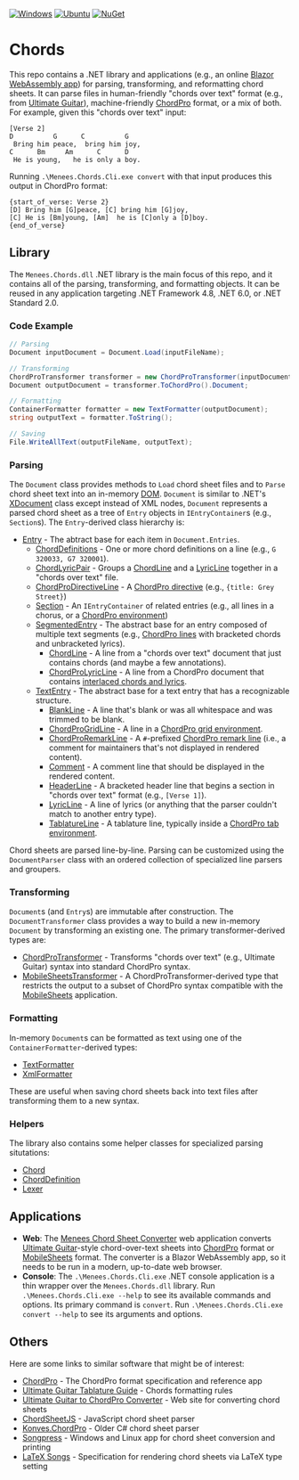 [![Windows](https://github.com/menees/Chords/actions/workflows/windows.yml/badge.svg)](https://github.com/menees/Chords/actions/workflows/windows.yml)
[![Ubuntu](https://github.com/menees/Chords/actions/workflows/ubuntu.yml/badge.svg)](https://github.com/menees/Chords/actions/workflows/ubuntu.yml)
[![NuGet](https://img.shields.io/nuget/v/Menees.Chords)](https://www.nuget.org/packages/Menees.Chords/)

# Chords
This repo contains a .NET library and applications (e.g., an online [Blazor WebAssembly app](http://chords.menees.com/)) for parsing, transforming, and reformatting chord sheets.
It can parse files in human-friendly "chords over text" format (e.g., from [Ultimate Guitar](https://www.ultimate-guitar.com/)),
machine-friendly [ChordPro](https://www.chordpro.org/) format, or a mix of both. For example, given this "chords over text" input:

``` text
[Verse 2]
D          G      C          G
 Bring him peace,  bring him joy,
C      Bm     Am      C      D
 He is young,   he is only a boy.
```

Running `.\Menees.Chords.Cli.exe convert` with that input produces this output in ChordPro format:

``` text
{start_of_verse: Verse 2}
[D] Bring him [G]peace, [C] bring him [G]joy,
[C] He is [Bm]young, [Am]  he is [C]only a [D]boy.
{end_of_verse}
```

## Library
The `Menees.Chords.dll` .NET library is the main focus of this repo, and it contains all of the parsing, transforming, 
and formatting objects. It can be reused in any application targeting .NET Framework 4.8, .NET 6.0, or .NET Standard 2.0.

### Code Example
``` C#
// Parsing
Document inputDocument = Document.Load(inputFileName);

// Transforming
ChordProTransformer transformer = new ChordProTransformer(inputDocument);
Document outputDocument = transformer.ToChordPro().Document;

// Formatting
ContainerFormatter formatter = new TextFormatter(outputDocument);
string outputText = formatter.ToString();

// Saving
File.WriteAllText(outputFileName, outputText);
```

### Parsing
The `Document` class provides methods to `Load` chord sheet files and to `Parse` chord sheet text into an in-memory
[DOM](https://en.wikipedia.org/wiki/Document_Object_Model). `Document` is similar to .NET's 
[XDocument](https://learn.microsoft.com/en-us/dotnet/standard/linq/xdocument-class-overview) class except instead of
XML nodes, `Document` represents a parsed chord sheet as a tree of `Entry` objects in `IEntryContainer`s (e.g., `Section`s).
The `Entry`-derived class hierarchy is:
* [Entry](src/Menees.Chords/Entry.cs) - The abtract base for each item in `Document.Entries`.
    - [ChordDefinitions](src/Menees.Chords/ChordDefinitions.cs) - One or more chord definitions on a line (e.g., `G 320033, G7 320001`).
	- [ChordLyricPair](src/Menees.Chords/ChordLyricPair.cs) - Groups a [ChordLine](src/Menees.Chords/ChordLine.cs) and a [LyricLine](src/Menees.Chords/LyricLine.cs) together in a "chords over text" file.
	- [ChordProDirectiveLine](src/Menees.Chords/ChordProDirectiveLine.cs) - A [ChordPro directive](https://www.chordpro.org/chordpro/chordpro-directives/) (e.g., `{title: Grey Street}`)
	- [Section](src/Menees.Chords/Section.cs) - An `IEntryContainer` of related entries (e.g., all lines in a chorus, or a [ChordPro environment](https://www.chordpro.org/chordpro/directives-env/))
	- [SegmentedEntry](src/Menees.Chords/SegmentedEntry.cs) - The abstract base for an entry composed of multiple text segments (e.g., [ChordPro lines](https://www.chordpro.org/chordpro/chordpro-introduction/#the-basics) with bracketed chords and unbracketed lyrics).
    	* [ChordLine](src/Menees.Chords/ChordLine.cs) - A line from a "chords over text" document that just contains chords (and maybe a few annotations).
		* [ChordProLyricLine](src/Menees.Chords/ChordProLyricLine.cs) - A line from a ChordPro document that contains [interlaced chords and lyrics](https://www.chordpro.org/chordpro/chordpro-introduction/#the-basics).
	- [TextEntry](src/Menees.Chords/TextEntry.cs) - The abstract base for a text entry that has a recognizable structure.
    	* [BlankLine](src/Menees.Chords/BlankLine.cs) - A line that's blank or was all whitespace and was trimmed to be blank.
		* [ChordProGridLine](src/Menees.Chords/ChordProGridLine.cs) - A line in a [ChordPro grid environment](https://www.chordpro.org/chordpro/directives-env_grid/).
		* [ChordProRemarkLine](src/Menees.Chords/ChordProRemarkLine.cs) - A `#`-prefixed [ChordPro remark line](https://www.chordpro.org/chordpro/chordpro-introduction/#the-basics) (i.e., a comment for maintainers that's not displayed in rendered content).
		* [Comment](src/Menees.Chords/Comment.cs) - A comment line that should be displayed in the rendered content.
		* [HeaderLine](src/Menees.Chords/HeaderLine.cs) - A bracketed header line that begins a section in "chords over text" format (e.g., `[Verse 1]`).
		* [LyricLine](src/Menees.Chords/LyricLine.cs) - A line of lyrics (or anything that the parser couldn't match to another entry type).
		* [TablatureLine](src/Menees.Chords/TablatureLine.cs) - A tablature line, typically inside a [ChordPro tab environment](https://www.chordpro.org/chordpro/directives-env_tab/).

Chord sheets are parsed line-by-line. Parsing can be customized using the `DocumentParser` class with an
ordered collection of specialized line parsers and groupers.

### Transforming
`Document`s (and `Entry`s) are immutable after construction. The `DocumentTransformer` class provides a way
to build a new in-memory `Document` by transforming an existing one. The primary transformer-derived types are:
* [ChordProTransformer](src/Menees.Chords/Transformers/ChordProTransformer.cs) - Transforms "chords over text" (e.g., Ultimate Guitar) syntax into standard ChordPro syntax.
* [MobileSheetsTransformer](src/Menees.Chords/Transformers/MobileSheetsTransformer.cs) - A ChordProTransformer-derived type that restricts the output to a subset of ChordPro syntax compatible with the [MobileSheets](https://zubersoft.com/mobilesheets/) application.

### Formatting
In-memory `Document`s can be formatted as text using one of the `ContainerFormatter`-derived types:
* [TextFormatter](src/Menees.Chords/Formatters/TextFormatter.cs)
* [XmlFormatter](src/Menees.Chords/Formatters/XmlFormatter.cs)

These are useful when saving chord sheets back into text files after transforming them to a new syntax.

### Helpers
The library also contains some helper classes for specialized parsing situtations:
* [Chord](src/Menees.Chords/Chord.cs)
* [ChordDefinition](src/Menees.Chords/ChordDefinition.cs)
* [Lexer](src/Menees.Chords/Parsers/Lexer.cs)

## Applications
* **Web**: The [Menees Chord Sheet Converter](http://chords.menees.com/) web application converts [Ultimate Guitar](https://www.ultimate-guitar.com/)-style chord-over-text sheets into [ChordPro](https://www.chordpro.org/) format or [MobileSheets](https://www.zubersoft.com/mobilesheets/) format. The converter is a Blazor WebAssembly app, so it needs to be run in a modern, up-to-date web browser.
* **Console**: The `.\Menees.Chords.Cli.exe` .NET console application is a thin wrapper over the `Menees.Chords.dll` library.
Run `.\Menees.Chords.Cli.exe --help` to see its available commands and options. Its primary command is `convert`.
Run `.\Menees.Chords.Cli.exe convert --help` to see its arguments and options.

## Others
Here are some links to similar software that might be of interest:
* [ChordPro](https://www.chordpro.org/chordpro/index.html) - The ChordPro format specification and reference app
* [Ultimate Guitar Tablature Guide](https://www.ultimate-guitar.com/contribution/help/rubric#iii) - Chords formatting rules
* [Ultimate Guitar to ChordPro Converter](https://ultimate.ftes.de/) - Web site for converting chord sheets
* [ChordSheetJS](https://github.com/martijnversluis/ChordSheetJS) - JavaScript chord sheet parser
* [Konves.ChordPro](https://github.com/skonves/Konves.ChordPro) - Older C# chord sheet parser
* [Songpress](https://www.skeed.it/songpress) - Windows and Linux app for chord sheet conversion and printing
* [LaTeX Songs](https://ctan.org/pkg/songs) - Specification for rendering chord sheets via LaTeX type setting